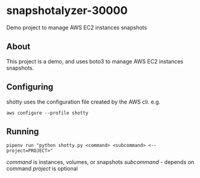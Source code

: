 # snapshotalyzer-30000

Demo project to manage AWS EC2 instances snapshots

## About

This project is a demo, and uses boto3 to manage AWS EC2 instances snapshots.

## Configuring

shotty uses the configuration file created by the AWS cli. e.g.

`aws configure --profile shotty`

## Running

`pipenv run "python shotty.py <command> <subcommand> <--project=PROJECT>"`

*command* is instances, volumes, or snapshots
*subcommand* - depends on command
*project* is optional

